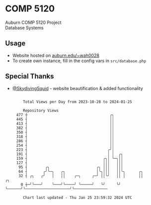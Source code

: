 # COMP 5120
Auburn COMP 5120 Project  
Database Systems

## Usage
- Website hosted on [auburn.edu/~wah0028](https://webhome.auburn.edu/~wah0028/)
- To create own instance, fill in the config vars in `src/database.php`

## Special Thanks
- [@SkydivingSquid](https://github.com/SkydivingSquid) - website beautification & added functionality

```

        Total Views per Day from 2023-10-28 to 2024-01-25

        Repository Views
     477 ┼                                     ╭╮
     445 ┤                                     ││
     413 ┤                                     ││
     382 ┤                                     ││
     350 ┤                                     ││
     318 ┤                                     ││
     286 ┤                                     ││
     254 ┤                                     ││
     223 ┤                                    ╭╯│
     191 ┤                                    │ │  ╭╮
     159 ┤                                  ╭╮│ ╰─╮││
     127 ┤                                  │││   │││
      95 ┤        ╭╮                     ╭╮ │││   │││
      64 ┤       ╭╯╰─╮   ╭╮              │╰╮│││   ││╰╮      ╭╮
      32 ┤ ╭╮   ╭╯   │   ││    ╭─╮     ╭─╯ ││╰╯   ││ │      ││                    ╭╮
       0 ┼─╯╰───╯    ╰───╯╰────╯ ╰─────╯   ╰╯     ╰╯ ╰──────╯╰────────────────────╯╰───────────────

        Chart last updated - Thu Jan 25 23:59:32 2024 UTC
        
```
